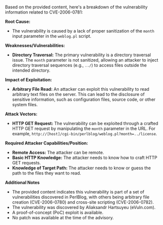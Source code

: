 Based on the provided content, here's a breakdown of the vulnerability information related to CVE-2006-0781:

**Root Cause:**

*   The vulnerability is caused by a lack of proper sanitization of the `month` input parameter in the `weblog.pl` script.

**Weaknesses/Vulnerabilities:**

*   **Directory Traversal:** The primary vulnerability is a directory traversal issue. The `month` parameter is not sanitized, allowing an attacker to inject directory traversal sequences (e.g., `../`) to access files outside the intended directory.

**Impact of Exploitation:**

*   **Arbitrary File Read:** An attacker can exploit this vulnerability to read arbitrary text files on the server. This can lead to the disclosure of sensitive information, such as configuration files, source code, or other system files.

**Attack Vectors:**

*   **HTTP GET Request:** The vulnerability can be exploited through a crafted HTTP GET request by manipulating the `month` parameter in the URL. For example, `http://[host]/cgi-bin/perlblog/weblog.pl?month=../license`.

**Required Attacker Capabilities/Position:**

*   **Remote Access:** The attacker can be remote.
*   **Basic HTTP Knowledge:** The attacker needs to know how to craft HTTP GET requests.
*   **Knowledge of Target Path:** The attacker needs to know or guess the path to the files they want to read.

**Additional Notes**

*   The provided content indicates this vulnerability is part of a set of vulnerabilities discovered in PerlBlog, with others being arbitrary file creation (CVE-2006-0780) and cross-site scripting (CVE-2006-0782).
*   The vulnerability was discovered by Aliaksandr Hartsuyeu (eVuln.com).
*   A proof-of-concept (PoC) exploit is available.
*   No patch was available at the time of the advisory.